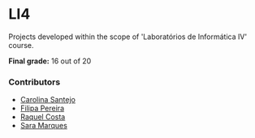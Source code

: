 # LI4

Projects developed within the scope of 'Laboratórios de Informática IV' course.

**Final grade:** 16 out of 20

### Contributors
* [Carolina Santejo](https://github.com/CarolinaSantejo)
* [Filipa Pereira](https://github.com/FilipaPereira00)
* [Raquel Costa](https://github.com/chelesgaroth)
* [Sara Marques](https://github.com/haz145)